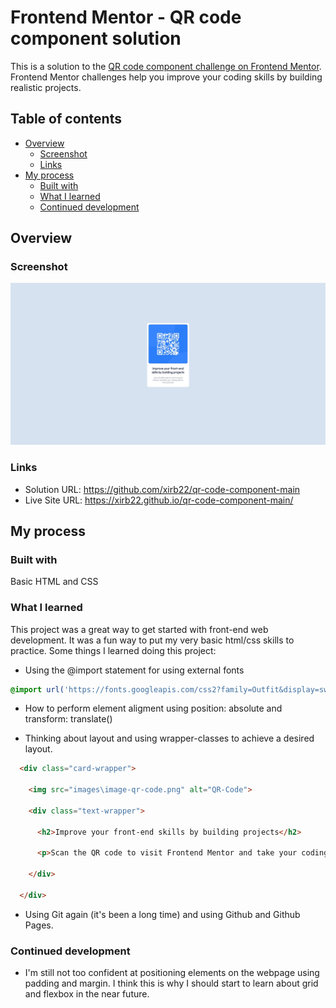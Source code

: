 # Frontend Mentor - QR code component solution

This is a solution to the [QR code component challenge on Frontend Mentor](https://www.frontendmentor.io/challenges/qr-code-component-iux_sIO_H). Frontend Mentor challenges help you improve your coding skills by building realistic projects. 

## Table of contents

- [Overview](#overview)
  - [Screenshot](#screenshot)
  - [Links](#links)
- [My process](#my-process)
  - [Built with](#built-with)
  - [What I learned](#what-i-learned)
  - [Continued development](#continued-development)

## Overview

### Screenshot

![](./screenshot.jpeg)


### Links

- Solution URL: https://github.com/xirb22/qr-code-component-main
- Live Site URL: https://xirb22.github.io/qr-code-component-main/

## My process

### Built with

Basic HTML and CSS

### What I learned

This project was a great way to get started with front-end web development. It was a fun way to put my very basic html/css skills to practice. Some things I learned doing this project:

- Using the @import statement for using external fonts
```css
@import url('https://fonts.googleapis.com/css2?family=Outfit&display=swap');
```

- How to perform element aligment using position: absolute and transform: translate()

- Thinking about layout and using wrapper-classes to achieve a desired layout.
```html
  <div class="card-wrapper">

    <img src="images\image-qr-code.png" alt="QR-Code">

    <div class="text-wrapper">

      <h2>Improve your front-end skills by building projects</h2>

      <p>Scan the QR code to visit Frontend Mentor and take your coding skills to the next level</p>

    </div>

  </div>
```

- Using Git again (it's been a long time) and using Github and Github Pages.


### Continued development

- I'm still not too confident at positioning elements on the webpage using padding and margin. I think this is why I should start to learn about grid and flexbox in the near future.

